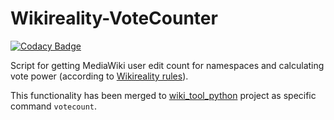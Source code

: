 # Wikireality-VoteCounter

[![Codacy Badge](https://api.codacy.com/project/badge/Grade/724b933b92a749d28c69544a3f75e7a8)](https://app.codacy.com/app/ArtUshak/Wikireality-VoteCounter?utm_source=github.com&utm_medium=referral&utm_content=ArtUshak/Wikireality-VoteCounter&utm_campaign=Badge_Grade_Dashboard)

Script for getting MediaWiki user edit count for namespaces and calculating vote power (according to [Wikireality rules](http://wikireality.ru/wiki/%D0%92%D0%B8%D0%BA%D0%B8%D1%80%D0%B5%D0%B0%D0%BB%D1%8C%D0%BD%D0%BE%D1%81%D1%82%D1%8C:%D0%9A#4.4._.D0.92.D0.B5.D1.81_.D0.B3.D0.BE.D0.BB.D0.BE.D1.81.D0.B0)).

This functionality has been merged to [wiki_tool_python](https://github.com/ArtUshak/wiki_tool_python) project as specific command `votecount`.
